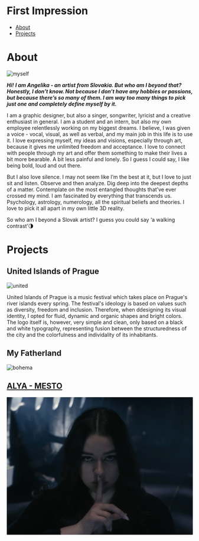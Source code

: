 # First Impression

- [About](#about)
- [Projects](#projects)

# About

![myself](img/girl-looking-camera.png)

***Hi!***
***I am Angelika - an artist from Slovakia. But who am I beyond that? Honestly, I don’t know. Not because I don’t have any hobbies or passions, but because there’s so many of them. I am way too many things to pick just one and completely define myself by it.***

I am a graphic designer, but also a singer, songwriter, lyricist and a creative enthusiast in general. I am a student and an intern, but also my own employee relentlessly working on my biggest dreams. I believe, I was given a voice - vocal, visual, as well as verbal, and my main job in this life is to use it. I love expressing myself, my ideas and visions, especially through art, because it gives me unlimited freedom and acceptance. I love to connect with people through my art and offer them something to make their lives a bit more bearable. A bit less painful and lonely. So I guess I could say, I like being bold, loud and out there.

But I also love silence. I may not seem like I’m the best at it, but I love to just sit and listen. Observe and then analyze. Dig deep into the deepest depths of a matter. Contemplate on the most entangled thoughts that’ve ever crossed my mind. I am fascinated by everything that transcends us. Psychology, astrology, numerology, all the spiritual beliefs and theories. I love to pick it all apart in my own little 3D reality. 

So who am I beyond a Slovak artist? I guess you could say ‘a walking contrast’🌗


# Projects

## United Islands of Prague

![united](img/united_islands.png)

United Islands of Prague is a music festival which takes place on Prague's river islands every spring. The festival's ideology is based on values such as diversity, freedom and inclusion. Therefore, when ddesigning its visual identity, I opted for fluid, dynamic and organic shapes and bright colors. The logo itself is, however, very simple and clean, only based on a black and white typography, representing fusion between the structuredness of the city and the colorfulness and individality of its inhabitants.

## My Fatherland

![bohema](img/my_fatherland.jpg)

## [ALYA - MESTO](https://www.youtube.com/watch?v=Lm1JRj3MLOo)

![alya](img/mesto.jpg)



